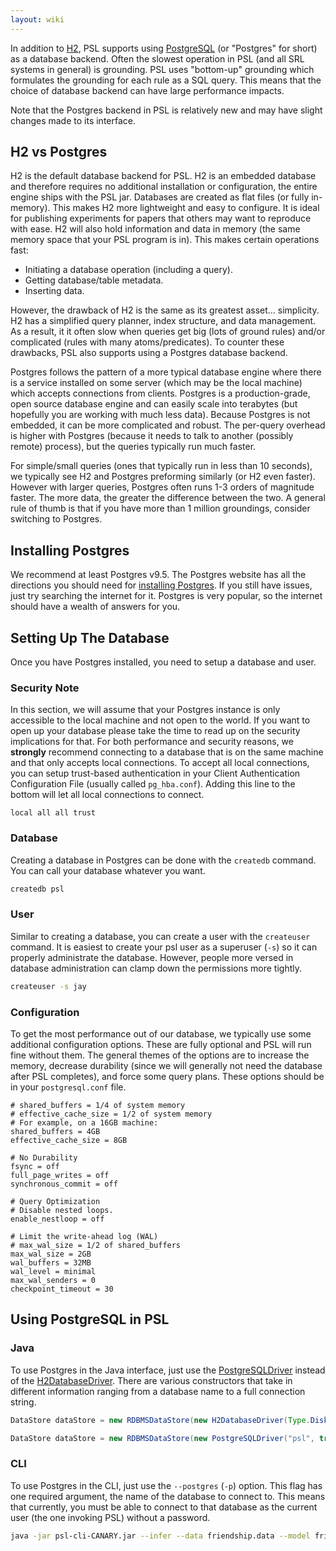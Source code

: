 ```yaml
---
layout: wiki
---
```


In addition to [H2](http://www.h2database.com/html/main.html), PSL supports using [PostgreSQL](https://www.postgresql.org/) (or "Postgres" for short) as a database backend.
Often the slowest operation in PSL (and all SRL systems in general) is grounding.
PSL uses "bottom-up" grounding which formulates the grounding for each rule as a SQL query.
This means that the choice of database backend can have large performance impacts.

Note that the Postgres backend in PSL is relatively new and may have slight changes made to its interface.

## H2 vs Postgres
H2 is the default database backend for PSL.
H2 is an embedded database and therefore requires no additional installation or configuration, the entire engine ships with the PSL jar.
Databases are created as flat files (or fully in-memory).
This makes H2 more lightweight and easy to configure.
It is ideal for publishing experiments for papers that others may want to reproduce with ease.
H2 will also hold information and data in memory (the same memory space that your PSL program is in).
This makes certain operations fast:
 - Initiating a database operation (including a query).
 - Getting database/table metadata.
 - Inserting data.

However, the drawback of H2 is the same as its greatest asset... simplicity.
H2 has a simplified query planner, index structure, and data management.
As a result, it it often slow when queries get big (lots of ground rules) and/or complicated (rules with many atoms/predicates).
To counter these drawbacks, PSL also supports using a Postgres database backend.

Postgres follows the pattern of a more typical database engine where there is a service installed on some server (which may be the local machine) which accepts connections from clients.
Postgres is a production-grade, open source database engine and can easily scale into terabytes (but hopefully you are working with much less data).
Because Postgres is not embedded, it can be more complicated and robust.
The per-query overhead is higher with Postgres (because it needs to talk to another (possibly remote) process), but the queries typically run much faster.

For simple/small queries (ones that typically run in less than 10 seconds), we typically see H2 and Postgres preforming similarly (or H2 even faster).
However with larger queries, Postgres often runs 1-3 orders of magnitude faster.
The more data, the greater the difference between the two.
A general rule of thumb is that if you have more than 1 million groundings, consider switching to Postgres.

## Installing Postgres
We recommend at least Postgres v9.5.
The Postgres website has all the directions you should need for [installing Postgres](https://www.postgresql.org/download/).
If you still have issues, just try searching the internet for it.
Postgres is very popular, so the internet should have a wealth of answers for you.

## Setting Up The Database
Once you have Postgres installed, you need to setup a database and user.

### Security Note
In this section, we will assume that your Postgres instance is only accessible to the local machine and not open to the world.
If you want to open up your database please take the time to read up on the security implications for that.
For both performance and security reasons, we **strongly** recommend connecting to a database that is on the same machine and that only accepts local connections.
To accept all local connections, you can setup trust-based authentication in your Client Authentication Configuration File (usually called `pg_hba.conf`).
Adding this line to the bottom will let all local connections to connect.
```
local all all trust
```

### Database
Creating a database in Postgres can be done with the `createdb` command.
You can call your database whatever you want.

```sh
createdb psl
```

### User
Similar to creating a database, you can create a user with the `createuser` command.
It is easiest to create your psl user as a superuser (`-s`) so it can properly administrate the database.
However, people more versed in database administration can clamp down the permissions more tightly.

```sh
createuser -s jay
```

### Configuration
To get the most performance out of our database, we typically use some additional configuration options.
These are fully optional and PSL will run fine without them.
The general themes of the options are to increase the memory, decrease durability (since we will generally not need the database after PSL completes), and force some query plans.
These options should be in your `postgresql.conf` file.

```
# shared_buffers = 1/4 of system memory
# effective_cache_size = 1/2 of system memory
# For example, on a 16GB machine:
shared_buffers = 4GB
effective_cache_size = 8GB

# No Durability
fsync = off
full_page_writes = off
synchronous_commit = off

# Query Optimization
# Disable nested loops.
enable_nestloop = off

# Limit the write-ahead log (WAL)
# max_wal_size = 1/2 of shared_buffers
max_wal_size = 2GB
wal_buffers = 32MB
wal_level = minimal
max_wal_senders = 0
checkpoint_timeout = 30
```

## Using PostgreSQL in PSL

### Java
To use Postgres in the Java interface, just use the [PostgreSQLDriver](/api/master/org/linqs/psl/database/rdbms/driver/PostgreSQLDriver.html) instead of the [H2DatabaseDriver](/api/master/org/linqs/psl/database/rdbms/driver/H2DatabaseDriver.html).
There are various constructors that take in different information ranging from a database name to a full connection string.

```java
DataStore dataStore = new RDBMSDataStore(new H2DatabaseDriver(Type.Disk, "/tmp/psl", true), config);
```
```java
DataStore dataStore = new RDBMSDataStore(new PostgreSQLDriver("psl", true), config);
```

### CLI
To use Postgres in the CLI, just use the `--postgres` (`-p`) option.
This flag has one required argument, the name of the database to connect to.
This means that currently, you must be able to connect to that database as the current user (the one invoking PSL) without a password.

```sh
java -jar psl-cli-CANARY.jar --infer --data friendship.data --model friendship.psl --postgres psl
```
